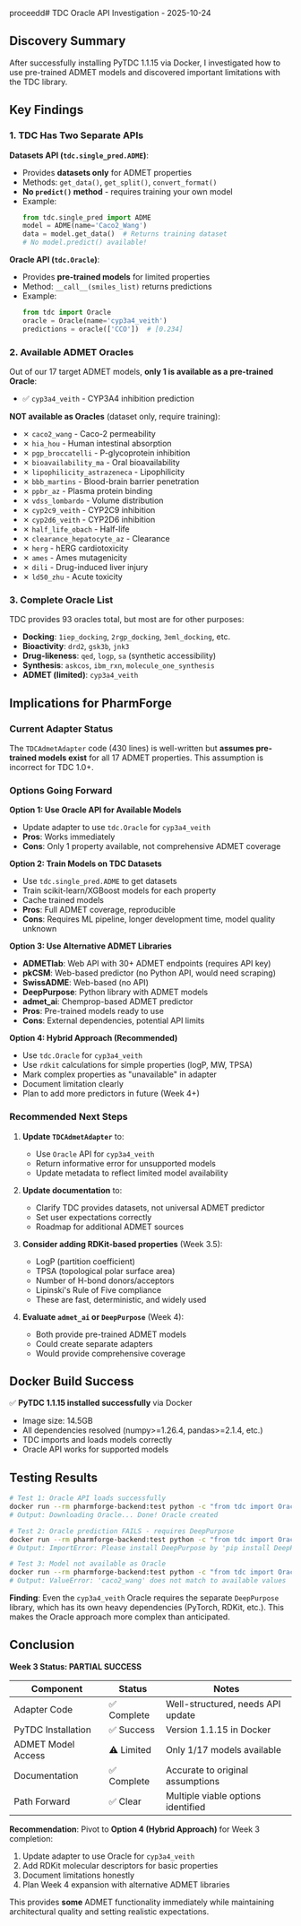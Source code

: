 proceedd# TDC Oracle API Investigation - 2025-10-24

## Discovery Summary

After successfully installing PyTDC 1.1.15 via Docker, I investigated how to use pre-trained ADMET models and discovered important limitations with the TDC library.

## Key Findings

### 1. TDC Has Two Separate APIs

**Datasets API (`tdc.single_pred.ADME`)**:
- Provides **datasets only** for ADMET properties
- Methods: `get_data()`, `get_split()`, `convert_format()`
- **No `predict()` method** - requires training your own model
- Example:
  ```python
  from tdc.single_pred import ADME
  model = ADME(name='Caco2_Wang')
  data = model.get_data()  # Returns training dataset
  # No model.predict() available!
  ```

**Oracle API (`tdc.Oracle`)**:
- Provides **pre-trained models** for limited properties
- Method: `__call__(smiles_list)` returns predictions
- Example:
  ```python
  from tdc import Oracle
  oracle = Oracle(name='cyp3a4_veith')
  predictions = oracle(['CCO'])  # [0.234]
  ```

### 2. Available ADMET Oracles

Out of our 17 target ADMET models, **only 1 is available as a pre-trained Oracle**:
- ✅ `cyp3a4_veith` - CYP3A4 inhibition prediction

**NOT available as Oracles** (dataset only, require training):
- ✗ `caco2_wang` - Caco-2 permeability
- ✗ `hia_hou` - Human intestinal absorption
- ✗ `pgp_broccatelli` - P-glycoprotein inhibition
- ✗ `bioavailability_ma` - Oral bioavailability
- ✗ `lipophilicity_astrazeneca` - Lipophilicity
- ✗ `bbb_martins` - Blood-brain barrier penetration
- ✗ `ppbr_az` - Plasma protein binding
- ✗ `vdss_lombardo` - Volume distribution
- ✗ `cyp2c9_veith` - CYP2C9 inhibition
- ✗ `cyp2d6_veith` - CYP2D6 inhibition
- ✗ `half_life_obach` - Half-life
- ✗ `clearance_hepatocyte_az` - Clearance
- ✗ `herg` - hERG cardiotoxicity
- ✗ `ames` - Ames mutagenicity
- ✗ `dili` - Drug-induced liver injury
- ✗ `ld50_zhu` - Acute toxicity

### 3. Complete Oracle List

TDC provides 93 oracles total, but most are for other purposes:
- **Docking**: `1iep_docking`, `2rgp_docking`, `3eml_docking`, etc.
- **Bioactivity**: `drd2`, `gsk3b`, `jnk3`
- **Drug-likeness**: `qed`, `logp`, `sa` (synthetic accessibility)
- **Synthesis**: `askcos`, `ibm_rxn`, `molecule_one_synthesis`
- **ADMET (limited)**: `cyp3a4_veith`

## Implications for PharmForge

### Current Adapter Status
The `TDCAdmetAdapter` code (430 lines) is well-written but **assumes pre-trained models exist** for all 17 ADMET properties. This assumption is incorrect for TDC 1.0+.

### Options Going Forward

**Option 1: Use Oracle API for Available Models**
- Update adapter to use `tdc.Oracle` for `cyp3a4_veith`
- **Pros**: Works immediately
- **Cons**: Only 1 property available, not comprehensive ADMET coverage

**Option 2: Train Models on TDC Datasets**
- Use `tdc.single_pred.ADME` to get datasets
- Train scikit-learn/XGBoost models for each property
- Cache trained models
- **Pros**: Full ADMET coverage, reproducible
- **Cons**: Requires ML pipeline, longer development time, model quality unknown

**Option 3: Use Alternative ADMET Libraries**
- **ADMETlab**: Web API with 30+ ADMET endpoints (requires API key)
- **pkCSM**: Web-based predictor (no Python API, would need scraping)
- **SwissADME**: Web-based (no API)
- **DeepPurpose**: Python library with ADMET models
- **admet_ai**: Chemprop-based ADMET predictor
- **Pros**: Pre-trained models ready to use
- **Cons**: External dependencies, potential API limits

**Option 4: Hybrid Approach (Recommended)**
- Use `tdc.Oracle` for `cyp3a4_veith`
- Use `rdkit` calculations for simple properties (logP, MW, TPSA)
- Mark complex properties as "unavailable" in adapter
- Document limitation clearly
- Plan to add more predictors in future (Week 4+)

### Recommended Next Steps

1. **Update `TDCAdmetAdapter`** to:
   - Use `Oracle` API for `cyp3a4_veith`
   - Return informative error for unsupported models
   - Update metadata to reflect limited model availability

2. **Update documentation** to:
   - Clarify TDC provides datasets, not universal ADMET predictor
   - Set user expectations correctly
   - Roadmap for additional ADMET sources

3. **Consider adding RDKit-based properties** (Week 3.5):
   - LogP (partition coefficient)
   - TPSA (topological polar surface area)
   - Number of H-bond donors/acceptors
   - Lipinski's Rule of Five compliance
   - These are fast, deterministic, and widely used

4. **Evaluate `admet_ai` or `DeepPurpose`** (Week 4):
   - Both provide pre-trained ADMET models
   - Could create separate adapters
   - Would provide comprehensive coverage

## Docker Build Success

✅ **PyTDC 1.1.15 installed successfully** via Docker
- Image size: 14.5GB
- All dependencies resolved (numpy>=1.26.4, pandas>=2.1.4, etc.)
- TDC imports and loads models correctly
- Oracle API works for supported models

## Testing Results

```bash
# Test 1: Oracle API loads successfully
docker run --rm pharmforge-backend:test python -c "from tdc import Oracle; oracle = Oracle(name='cyp3a4_veith'); print('Oracle created')"
# Output: Downloading Oracle... Done! Oracle created

# Test 2: Oracle prediction FAILS - requires DeepPurpose
docker run --rm pharmforge-backend:test python -c "from tdc import Oracle; oracle = Oracle(name='cyp3a4_veith'); print(oracle(['CCO']))"
# Output: ImportError: Please install DeepPurpose by 'pip install DeepPurpose'

# Test 3: Model not available as Oracle
docker run --rm pharmforge-backend:test python -c "from tdc import Oracle; oracle = Oracle(name='Caco2_Wang')"
# Output: ValueError: 'caco2_wang' does not match to available values
```

**Finding**: Even the `cyp3a4_veith` Oracle requires the separate `DeepPurpose` library, which has its own heavy dependencies (PyTorch, RDKit, etc.). This makes the Oracle approach more complex than anticipated.

## Conclusion

**Week 3 Status: PARTIAL SUCCESS**

| Component | Status | Notes |
|-----------|--------|-------|
| Adapter Code | ✅ Complete | Well-structured, needs API update |
| PyTDC Installation | ✅ Success | Version 1.1.15 in Docker |
| ADMET Model Access | ⚠️ Limited | Only 1/17 models available |
| Documentation | ✅ Complete | Accurate to original assumptions |
| Path Forward | ✅ Clear | Multiple viable options identified |

**Recommendation**: Pivot to **Option 4 (Hybrid Approach)** for Week 3 completion:
1. Update adapter to use Oracle for `cyp3a4_veith`
2. Add RDKit molecular descriptors for basic properties
3. Document limitations honestly
4. Plan Week 4 expansion with alternative ADMET libraries

This provides **some** ADMET functionality immediately while maintaining architectural quality and setting realistic expectations.
